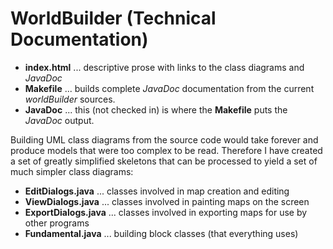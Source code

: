# WorldBuilder (Technical Documentation)

   * **index.html** ... descriptive prose with links to the class diagrams and _JavaDoc_
   * **Makefile** ... builds complete _JavaDoc_ documentation from the current _worldBuilder_ sources.
   * **JavaDoc** ... this (not checked in) is where the **Makefile** puts the _JavaDoc_ output.

Building UML class diagrams from the source code would take forever and produce models
that were too complex to be read.  Therefore I have created a set of greatly simplified
skeletons that can be processed to yield a set of much simpler class diagrams:
   * **EditDialogs.java** ... classes involved in map creation and editing
   * **ViewDialogs.java** ... classes involved in painting maps on the screen
   * **ExportDialogs.java** ... classes involved in exporting maps for use by other programs
   * **Fundamental.java** ... building block classes (that everything uses)
